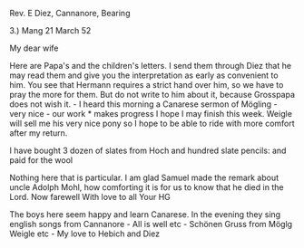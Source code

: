 Rev. E Diez, Cannanore, Bearing

3.) Mang 21 March 52

My dear wife

Here are Papa's and the children's letters. I send them through Diez that he may read them and give you the interpretation as early as convenient to him. You see that Hermann requires a strict hand over him, so we have to pray the more for them. But do not write to him about it, because Grosspapa does not wish it. - I heard this morning a Canarese sermon of Mögling - very nice - our work <Liturgy>* makes progress I hope I may finish this week. Weigle will sell me his very nice pony so I hope to be able to ride with more comfort after my return.

I have bought 3 dozen of slates from Hoch and hundred slate pencils: and paid for the wool

Nothing here that is particular. I am glad Samuel made the remark about uncle Adolph Mohl, how comforting it is for us to know that he died in the Lord. Now farewell
 With love to all
 Your HG

The boys here seem happy and learn Canarese. In the evening they sing english songs from Cannanore - All is well etc - Schönen Gruss from Möglg Weigle etc - My love to Hebich and Diez


